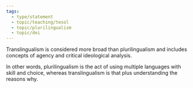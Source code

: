 ```yaml
---
tags: 
  - type/statement
  - topic/teaching/tesol
  - topic/plurilingualism
  - topic/dei
---
```

Translingualism is considered more broad than plurilingualism and includes concepts of agency and critical ideological analysis.

In other words, plurilingualism is the act of using multiple languages with skill and choice, whereas translingualism is that plus understanding the reasons why. 